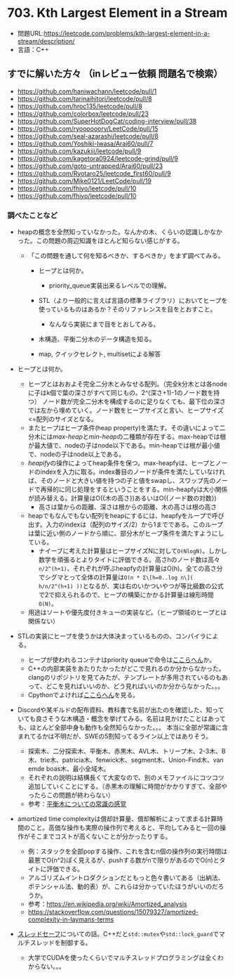 # 703. Kth Largest Element in a Stream
- 問題URL:https://leetcode.com/problems/kth-largest-element-in-a-stream/description/
- 言語：C++

## すでに解いた方々 （inレビュー依頼 問題名で検索）
- https://github.com/haniwachann/leetcode/pull/1
- https://github.com/tarinaihitori/leetcode/pull/8
- https://github.com/hroc135/leetcode/pull/8
- https://github.com/colorbox/leetcode/pull/23
- https://github.com/SuperHotDogCat/coding-interview/pull/38
- https://github.com/ryoooooory/LeetCode/pull/15
- https://github.com/seal-azarashi/leetcode/pull/8
- https://github.com/Yoshiki-Iwasa/Arai60/pull/7
- https://github.com/kazukiii/leetcode/pull/9
- https://github.com/kagetora0924/leetcode-grind/pull/9
- https://github.com/goto-untrapped/Arai60/pull/23
- https://github.com/Ryotaro25/leetcode_first60/pull/9
- https://github.com/Mike0121/LeetCode/pull/19
- https://github.com/fhiyo/leetcode/pull/10
- https://github.com/fhiyo/leetcode/pull/10


### 調べたことなど

- heapの概念を全然知っていなかった。なんかの木、くらいの認識しかなかった。この問題の周辺知識をほとんど知らない感じがする。
  - 「この問題を通して何を知るべきか、するべきか」をまず調べてみる。
    - ヒープとは何か。
      - priority_queue実装出来るレベルでの理解。

    - STL（より一般的に言えば言語の標準ライブラリ）においてヒープを使っているものはあるか？そのリファレンスを目をとおすこと。
      - なんなら実装にまで目をとおしてみる。

    - 木構造、平衡二分木のデータ構造を知る。
    - map, クイックセレクト, multisetによる解答


- ヒープとは何か。
  - ヒープとはおおよそ完全二分木とみなせる配列。（完全k分木とは各nodeに子はk個で葉の深さがすべて同じもの。2^(深さ+1)-1のノード数を持つ）
  ノード数が完全二分木を構成するのに足りなくても、最下位の深さでは左から埋めていく。ノード数をヒープサイズと言い、ヒープサイズ<=配列のサイズとなる。
  - またヒープはヒープ条件(heap property)を満たす。その違いによって二分木には*max-heap*と*min-heap*の二種類が存在する。max-heapでは根が最大値で、nodeの子はnode以下である。min-heapでは根が最小値で、nodeの子はnode以上である。
  - *heapify*の操作によってheap条件を保つ。max-heapfyは、ヒープとノードのindexを入力に取る。index番目のノードが条件を満たしていなければ、そのノードと大きい値を持つの子と値をswapし、スワップ先のノードで再帰的に同じ処理をするということをする。min-heapfyは大小関係が読み替える。計算量はO({木の高さ})あるいはO({ノード数の対数})
    - 高さは葉からの距離、深さは根からの距離、木の高さは根の高さ
  - heapでもなんでもない配列をheapにするには、heapfyをループで呼び出す。入力のindexは（配列のサイズ/2）から1までである。このループは葉に近い側のノードから順に、部分木がヒープ条件を満たすようにしている。
    - ナイーブに考えた計算量はヒープサイズNに対して`O(NlogN)`。しかし数学を頑張るとよりタイトに評価できる。高さhのノード数は高々`n/2^(h+1)`、それぞれが呼ぶheapfyの計算量はO(h)。全ての高さ分でシグマとって全体の計算量は`O(n * Σ\[h=0..log n\]( h/n/2^(h+1) ))`となるが、実は右のいかついやつが等比級数の公式で2で抑えられるので、ヒープの構築にかかる計算量は線形時間`O(N)`。
  - 用途はソートや優先度付きキューの実装など。（ヒープ領域のヒープとは関係ない）

- STLの実装にヒープを使うかは大体決まっているものの、コンパイラによる。
  - ヒープが使われるコンテナはpriority queueで命令は[ここらへん](https://en.cppreference.com/w/cpp/algorithm#Heap_operations)か。
  - C++の内部実装をあたりたかったがどこで見れるのか分からなかった。clangのリポジトリを見てみたが、テンプレートが多用されているのもあって、どこを見ればいいのか、どう見ればいいのか分からなかった。。。
  - Cpythonでよければ[ここらへん](https://github.com/python/cpython/blob/main/Lib/heapq.py)を見る。

- Discordや某ギルドの配布資料、教科書で名前が出たのを確認した、知っていても良さそうな木構造・概念を挙げてみる。名前は見かけたことはあっても、ほとんど全部中身も動作も全然知らなかった。。。 本当に全部が常識に含まれてるかは不明だが、SWEの5割知ってるライン以上ではありそう。
  - 探索木、二分探索木、平衡木、赤黒木、AVL木、トリープ木、2-3木、B木、trie木、patricia木、fenwick木、segment木、Union-Find木、van emde boas木、最小全域木。
  - それぞれの説明は結構長くて大変なので、別のメモファイルにコツコツ追加していくことにする。（赤黒木の理解に時間がかかりすぎて、全部やったらこの問題が終わらない）
  - 参考：[平衡木についての常識の感覚](https://discord.com/channels/1084280443945353267/1183683738635346001/1185264362508795984)
  

- amortized time complexityは償却計算量、償却解析によって求まる計算時間のこと。高価な操作も実際の操作列で考えると、平均してみると一回の操作がそこまでコストが高くないことが分かったりする。
  - 例：スタックを全部popする操作、これを含むn個の操作列の実行時間は最悪でO(n^2)ぽく見えるが、pushする数がnで限りがあるのでO(n)とタイトに評価できる。
  - アルゴリズムイントロダクションだともっと色々書いてある（出納法、ポテンシャル法、動的表）が、これらは分かっていたほうがいいのだろうか。
  - 参考：https://en.wikipedia.org/wiki/Amortized_analysis
  - https://stackoverflow.com/questions/15079327/amortized-complexity-in-laymans-terms

- [スレッドセーフ](https://github.com/fhiyo/leetcode/pull/10#discussion_r1605777064)についての話。C++だと`std::mutex`や`std::lock_guard`でマルチスレッドを制御する。
  - 大学でCUDAを使ったくらいでマルチスレッドプログラミングは全くわからない。。。
